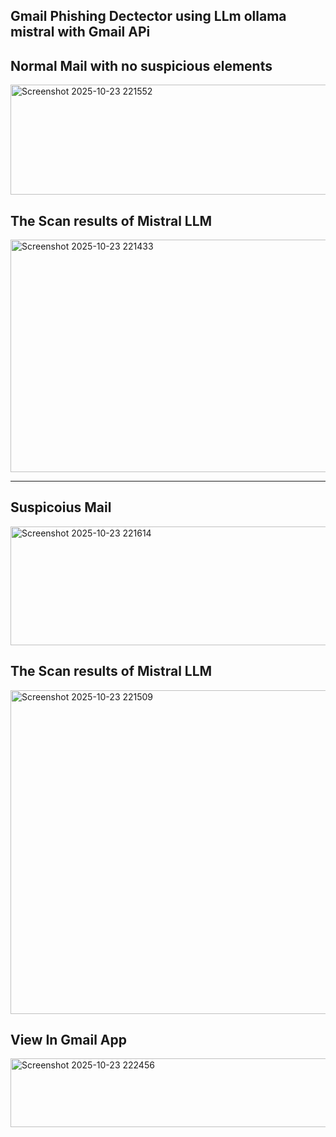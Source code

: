 ## Gmail Phishing Dectector using LLm ollama mistral with Gmail APi 



## Normal Mail with no suspicious elements
<img width="549" height="176" alt="Screenshot 2025-10-23 221552" src="https://github.com/user-attachments/assets/c6ad5e4f-86ce-4db7-88e7-01e108cc3b8f" />

## The Scan results of Mistral LLM
<img width="803" height="372" alt="Screenshot 2025-10-23 221433" src="https://github.com/user-attachments/assets/df84007c-e718-4e1c-b694-42c6d1158678" />

---

## Suspicoius Mail
<img width="665" height="190" alt="Screenshot 2025-10-23 221614" src="https://github.com/user-attachments/assets/f8d7b690-e84e-441a-a9e6-ce9e17a5dd52" />

## The Scan results of Mistral LLM
<img width="1659" height="518" alt="Screenshot 2025-10-23 221509" src="https://github.com/user-attachments/assets/03ceb77b-8b0e-433e-a978-a71926e35d49" />

## View In Gmail App
<img width="1211" height="110" alt="Screenshot 2025-10-23 222456" src="https://github.com/user-attachments/assets/20dcebde-b487-45a1-8033-320087b5dc9d" />
